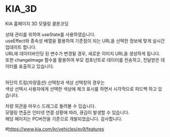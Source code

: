 # KIA_3D
KIA 홈페이지 3D 모델링 클론코딩

상태 관리를 위하여 useState를 사용하였습니다.<br>
useEffect와 종속성 배열을 활용하여 기준점이 되는 URL을 선택한 정보에 맞게 실시간 업데이트 합니다.<br>
URL에 데이터바인딩 된 변수가 변경될 경우, 새로운 이미지 URL을 생성하게 됩니다.<br>
또한 changeImage 함수를 활용하여 부모 컴포넌트로 데이터를 전송하고, 전달받은 데이터를 표출하고 있습니다.<br><br>

하단의 트림(차량옵션) 선택창과 색상 선택창의 경우는<br>
색상 선택시 사용자에게 선택한 색상에 체크 표시를 하면서 시각적으로 피드백 하고 있습니다.<br>

차량 외관을 마우스 드래그로 돌려볼 수 있습니다.<br>
모델링 연출은 인터넷 연결 상황에 따라, 끊김이 발생할 수 있습니다.<br>
해당 페이지는 PC버전을 기준으로 개발되었습니다. 감사합니다.<br>

#https://www.kia.com/kr/vehicles/ev9/features
